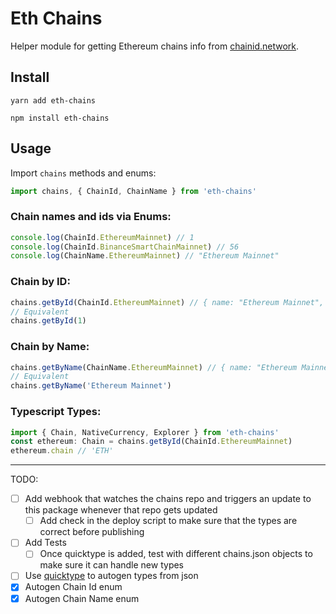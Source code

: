 # Eth Chains
Helper module for getting Ethereum chains info from [chainid.network](https://chainid.network/).

## Install
```
yarn add eth-chains
```

```
npm install eth-chains
```

## Usage
Import `chains` methods and enums:
```ts
import chains, { ChainId, ChainName } from 'eth-chains'
```
### Chain names and ids via Enums:
```ts
console.log(ChainId.EthereumMainnet) // 1
console.log(ChainId.BinanceSmartChainMainnet) // 56
console.log(ChainName.EthereumMainnet) // "Ethereum Mainnet"
```

### Chain by ID:
```ts
chains.getById(ChainId.EthereumMainnet) // { name: "Ethereum Mainnet", ..., "infoURL": "https://ethereum.org" }
// Equivalent
chains.getById(1) 
```

### Chain by Name:
```ts
chains.getByName(ChainName.EthereumMainnet) // { name: "Ethereum Mainnet", ..., "infoURL": "https://ethereum.org" }
// Equivalent
chains.getByName('Ethereum Mainnet')
```

### Typescript Types:
```ts
import { Chain, NativeCurrency, Explorer } from 'eth-chains'
const ethereum: Chain = chains.getById(ChainId.EthereumMainnet)
ethereum.chain // 'ETH'
```

---

TODO:
- [ ] Add webhook that watches the chains repo and triggers an update to this package whenever that repo gets updated
    - [ ] Add check in the deploy script to make sure that the types are correct before publishing
- [ ] Add Tests
    - [ ] Once quicktype is added, test with different chains.json objects to make sure it can handle new types
- [ ] Use [quicktype](https://github.com/quicktype/quicktype) to autogen types from json
- [x] Autogen Chain Id enum
- [x] Autogen Chain Name enum
